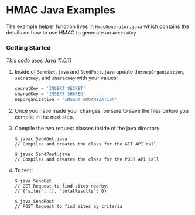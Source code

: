 # HMAC Java Examples

The example helper function lives in `HmacGenerator.java` which contains the details on how to use HMAC to generate an `AccessKey`

### Getting Started

_This code uses Java 11.0.11_

1. Inside of `SendGet.java` and `SendPost.java` update the `nepOrganization`, `secretKey`, and `sharedKey` with your values:

   ```py
   secretKey = 'INSERT SECRET'
   sharedKey = 'INSERT SHARED'
   nepOrganization = 'INSERT ORGANIZATION'
   ```

2. Once you have made your changes, be sure to save the files before you compile in the next step.

3. Compile the two request classes inside of the java directory:

   ```console
   $ javac SendGet.java
   // Compiles and creates the class for the GET API call
   ```

   ```console
   $ javac SendPost.java
   // Compiles and creates the class for the POST API call
   ```

4. To test:

   ```console
   $ java SendGet
   // GET Request to find sites nearby:
   // {'sites': [], 'totalResults': 0}
   ```

   ```console
   $ java SendPost
   // POST Request to find sites by criteria
   ```
